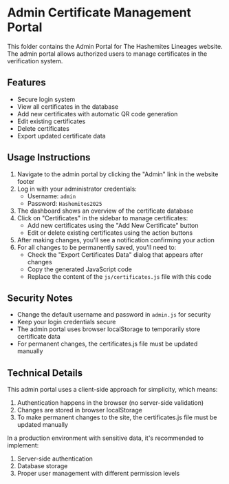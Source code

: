 # Admin Certificate Management Portal

This folder contains the Admin Portal for The Hashemites Lineages website. The admin portal allows authorized users to manage certificates in the verification system.

## Features

- Secure login system
- View all certificates in the database
- Add new certificates with automatic QR code generation
- Edit existing certificates
- Delete certificates
- Export updated certificate data

## Usage Instructions

1. Navigate to the admin portal by clicking the "Admin" link in the website footer
2. Log in with your administrator credentials:
   - Username: `admin`
   - Password: `Hashemites2025`
3. The dashboard shows an overview of the certificate database
4. Click on "Certificates" in the sidebar to manage certificates:
   - Add new certificates using the "Add New Certificate" button
   - Edit or delete existing certificates using the action buttons
5. After making changes, you'll see a notification confirming your action
6. For all changes to be permanently saved, you'll need to:
   - Check the "Export Certificates Data" dialog that appears after changes
   - Copy the generated JavaScript code
   - Replace the content of the `js/certificates.js` file with this code

## Security Notes

- Change the default username and password in `admin.js` for security
- Keep your login credentials secure
- The admin portal uses browser localStorage to temporarily store certificate data
- For permanent changes, the certificates.js file must be updated manually

## Technical Details

This admin portal uses a client-side approach for simplicity, which means:
1. Authentication happens in the browser (no server-side validation)
2. Changes are stored in browser localStorage
3. To make permanent changes to the site, the certificates.js file must be updated manually

In a production environment with sensitive data, it's recommended to implement:
1. Server-side authentication
2. Database storage
3. Proper user management with different permission levels